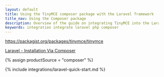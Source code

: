 ```yaml
---
layout: default
title: Using the TinyMCE composer package with the Laravel framework
title_nav: Using the Composer package
description: Overview of the guide on integrating TinyMCE into the Laravel framework.
keywords: integration integrate laravel php composer
---
```


https://packagist.org/packages/tinymce/tinymce

[Laravel - Installation Via Composer](https://laravel.com/docs/8.x/installation#installation-via-composer)

{% assign productSource = "composer" %}

{% include integrations/laravel-quick-start.md %}
